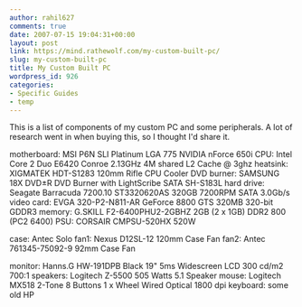 ```yaml
---
author: rahil627
comments: true
date: 2007-07-15 19:04:31+00:00
layout: post
link: https://mind.rathewolf.com/my-custom-built-pc/
slug: my-custom-built-pc
title: My Custom Built PC
wordpress_id: 926
categories:
- Specific Guides
- temp
---
```


This is a list of components of my custom PC and some peripherals. A lot of research went in when buying this, so I thought I'd share it.

motherboard:  MSI P6N SLI Platinum LGA 775 NVIDIA nForce 650i
CPU: Intel Core 2 Duo E6420 Conroe 2.13GHz 4M shared L2 Cache @ 3ghz
heatsink: XIGMATEK HDT-S1283 120mm Rifle CPU Cooler
DVD burner: SAMSUNG 18X DVD±R DVD Burner with LightScribe SATA SH-S183L
hard drive: Seagate Barracuda 7200.10 ST3320620AS 320GB 7200RPM SATA 3.0Gb/s
video card: EVGA 320-P2-N811-AR GeForce 8800 GTS 320MB 320-bit GDDR3
memory: G.SKILL F2-6400PHU2-2GBHZ 2GB (2 x 1GB) DDR2 800 (PC2 6400)
PSU: CORSAIR CMPSU-520HX 520W

case: Antec Solo
fan1: Nexus D12SL-12 120mm Case Fan
fan2: Antec 761345-75092-9 92mm Case Fan

monitor: Hanns.G HW-191DPB Black 19" 5ms Widescreen LCD 300 cd/m2 700:1
speakers: Logitech Z-5500 505 Watts 5.1 Speaker
mouse: Logitech MX518 2-Tone 8 Buttons 1 x Wheel Wired Optical 1800 dpi
keyboard: some old HP
